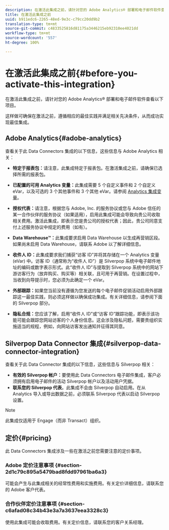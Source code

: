 ```yaml
---
description: 在激活此集成之前，请针对您的 Adobe Analytics® 部署和电子邮件软件查看以下项目。
title: 在激活此集成之前
uuid: b911edc6-2265-48ed-9e3c-c79cc20dd9b2
translation-type: tm+mt
source-git-commit: c4833525816d81175a3446215eb92310ee4021dd
workflow-type: tm+mt
source-wordcount: '557'
ht-degree: 100%

---
```



# 在激活此集成之前{#before-you-activate-this-integration}

在激活此集成之前，请针对您的 Adobe Analytics® 部署和电子邮件软件查看以下项目。

这样做可确保在激活之前，遵循相应的最佳实践并满足相关先决条件，从而成功实现最佳集成。

## Adobe Analytics{#adobe-analytics}

查看关于此 Data Connectors 集成的以下信息，这些信息与 Adobe Analytics 相关：

* **特定于报表包：**&#x200B;请注意，此集成特定于报表包。在激活集成之前，请确保已选择所需的报表包。
* **已配置的可用 Analytics 变量：**&#x200B;此集成需要 5 个自定义事件和 2 个自定义 eVar，以及可选的 3 个其他事件和 3 个其他 eVar。请参阅 [Analytics 集成变量](/help/import/data-connectors/silverpop-overview/silverpop-variables.md)。

* **授权代表：**&#x200B;请注意，根据您与 Adobe, Inc. 的服务协议或您与 Adobe 信任的某一合作伙伴的服务协议（如果适用），启用此集成可能会导致向贵公司收取相关费用。激活此集成，即表示您是贵公司的授权代表；因此，贵公司同意支付上述服务协议中规定的费用（如有）。
* **Data Warehouse™：**&#x200B;此集成要求启用 Data Warehouse 以生成再营销区段。如果尚未启用 Data Warehouse，请联系 Adobe 以了解详细信息。
* **收件人 ID：**&#x200B;此集成要求我们捕获“访客 ID”并将其存储在一个 Analytics 变量 (eVar) 中。访客 ID（通常称为“收件人 ID”）是 Silverpop 系统中电子邮件地址的编码或数字表示形式。此“收件人 ID”与提取到 Silverpop 系统中的网站下游访客行为（放弃购买、购买等）相关联，且可用于再营销。在设置过程中，当收到向导提示时，您必须为此确定一个 eVar。
* **外部跟踪：**&#x200B;如果您当前没有遵循为您发送的每个电子邮件促销活动启用外部跟踪这一最佳实践，则必须这样做以确保成功集成。有关详细信息，请参阅下面的 Silverpop 部分。
* **隐私合规：**&#x200B;您应该了解，启用“收件人 ID”或“访客 ID”跟踪功能，即表示该功能可能会跟踪您网站访客的个人身份信息。这会涉及隐私问题，需要贵组织实施适当的规程，例如，向网站访客发出通知并征得其同意。

## Silverpop Data Connector 集成{#silverpop-data-connector-integration}

查看关于此 Data Connector 集成的以下信息，这些信息与 Silverpop 相关：

* **有效的 Silverpop 帐户：**&#x200B;要使用此 Data Connectors 电子邮件集成，客户必须拥有启用电子邮件的活动 Silverpop 帐户以及活动用户凭据。
* **联系您的 Silverpop 代表**。此集成不会由 Silverpop 自动启用。在从 Analytics 导入或导出数据之前，必须联系 Silverpop 代表以启动 Silverpop 设置。

>[!NOTE]
>
> 此集成仅适用于 Engage（而非 Transact）组织。

## 定价{#pricing}

此 Data Connectors 集成涉及一些在激活之前您需要注意的定价事项。

### Adobe 定价注意事项 {#section-2d1c79c895a5479bad8fdd97961ba6a3}

可能会产生与此集成相关的经常性费用和实施费用。有关定价详细信息，请联系您的 Adobe 客户代表。

### 合作伙伴定价注意事项 {#section-c6afad08c34b43e3a7a3637eea3328c3}

使用此集成可能会收取费用。有关定价信息，请联系您的客户关系经理。

